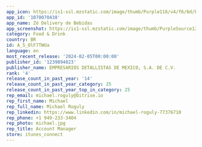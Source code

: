 ```yaml
---
app_icon: https://is1-ssl.mzstatic.com/image/thumb/Purple116/v4/f6/6d/b0/f66db0ea-d524-54a4-4742-80973b965af4/AppIcon-1x_U007emarketing-0-7-0-85-220.png/1024x1024bb.png
app_id: '1070070438'
app_name: Zé Delivery de Bebidas
app_screenshot: https://is1-ssl.mzstatic.com/image/thumb/PurpleSource126/v4/a1/d7/bf/a1d7bf29-f2ee-6f27-8b9a-301162b85243/175d89b7-6f48-4f33-bae0-15e20c6a87bb_1242x2688_01.jpg/1242x2688bb.png
category: Food & Drink
country: BR
id: A_S_OlF7TWUa
language: en
most_recent_release: '2024-02-05T00:00:00'
publisher_id: '1239894823'
publisher_name: EMPRESARIOS DETALLISTAS DE MEXICO, S.A. DE C.V.
rank: '4'
release_count_in_past_year: '14'
release_count_in_past_year_category: 25
release_count_in_past_year_top_in_category: 25
rep_email: michael.roguly@bitrise.io
rep_first_name: Michael
rep_full_name: Michael Roguly
rep_linkedin: https://www.linkedin.com/in/michael-roguly-77376710
rep_phone: +1 949-233-3404
rep_photo: michael.jpg
rep_title: Account Manager
store: itunes_connect
---
```

